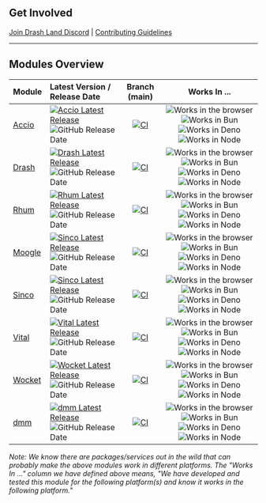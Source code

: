 ## Get Involved

[Join Drash Land Discord](https://discord.gg/RFsCSaHRWK) | [Contributing Guidelines](https://github.com/drashland/.github/wiki/Contributing)

---

## Modules Overview

| Module | Latest Version / Release Date                                                                                                                                                                                                                            | Branch (main)                                                                                                                                                                                       | Works In ... |
| :---   | :---                                                                                                                                                                                                                                                     | :---:                                                                                                                                                                                               | :---:        |
| [Accio](https://github.com/drashland/accio)  | [![Accio Latest Release](https://img.shields.io/github/release/drashland/accio.svg?color=gray&label=)](https://github.com/drashland/accio/releases/latest)    ![GitHub Release Date](https://img.shields.io/github/release-date/drashland/accio?color=gray&label=)  | [![CI](https://img.shields.io/github/actions/workflow/status/drashland/accio/main.yml?branch=main&label=)](https://github.com/drashland/accio/actions/workflows/main.yml?query=branch%3Amain)       | ![Works in the browser](https://img.shields.io/badge/browser-&check;-green) ![Works in Bun](https://img.shields.io/badge/bun-&check;-green) ![Works in Deno](https://img.shields.io/badge/deno-&check;-green) ![Works in Node](https://img.shields.io/badge/node-&check;-green) |
| [Drash](https://github.com/drashland/drash)  | [![Drash Latest Release](https://img.shields.io/github/release/drashland/drash.svg?color=gray&label=)](https://github.com/drashland/drash/releases/latest)    ![GitHub Release Date](https://img.shields.io/github/release-date/drashland/drash?logoWidth=40&color=gray&label=)  | [![CI](https://img.shields.io/github/actions/workflow/status/drashland/drash/master.yml?branch=main&label=)](https://github.com/drashland/drash/actions/workflows/master.yml?query=branch%3Amain)   | ![Works in the browser](https://img.shields.io/badge/browser-&times;-red)   ![Works in Bun](https://img.shields.io/badge/bun-&times;-red)   ![Works in Deno](https://img.shields.io/badge/deno-&check;-green) ![Works in Node](https://img.shields.io/badge/node-&times;-red) |
| [Rhum](https://github.com/drashland/rhum)   | [![Rhum Latest Release](https://img.shields.io/github/release/drashland/rhum.svg?color=gray&label=)](https://github.com/drashland/rhum/releases/latest)       ![GitHub Release Date](https://img.shields.io/github/release-date/drashland/rhum?logoWidth=40&color=gray&label=)   | [![CI](https://img.shields.io/github/actions/workflow/status/drashland/rhum/master.yml?branch=main&label=)](https://github.com/drashland/rhum/actions/workflows/master.yml?query=branch%3Amain)     | ![Works in the browser](https://img.shields.io/badge/browser-&check;-green) ![Works in Bun](https://img.shields.io/badge/bun-&check;-green) ![Works in Deno](https://img.shields.io/badge/deno-&check;-green) ![Works in Node](https://img.shields.io/badge/node-&check;-green) |
| [Moogle](https://github.com/drashland/moogle) | [![Sinco Latest Release](https://img.shields.io/github/release/drashland/moogle.svg?color=gray&label=)](https://github.com/drashland/moogle/releases/latest)  ![GitHub Release Date](https://img.shields.io/github/release-date/drashland/moogle?logoWidth=40&color=gray&label=) | [![CI](https://img.shields.io/github/actions/workflow/status/drashland/moogle/main.yml?branch=main&label=)](https://github.com/drashland/moogle/actions/workflows/main.yml?query=branch%3Amain)     | ![Works in the browser](https://img.shields.io/badge/browser-&check;-green) ![Works in Bun](https://img.shields.io/badge/bun-&check;-green) ![Works in Deno](https://img.shields.io/badge/deno-&check;-green) ![Works in Node](https://img.shields.io/badge/node-&check;-green) |
| [Sinco](https://github.com/drashland/sinco)  | [![Sinco Latest Release](https://img.shields.io/github/release/drashland/sinco.svg?color=gray&label=)](https://github.com/drashland/sinco/releases/latest)    ![GitHub Release Date](https://img.shields.io/github/release-date/drashland/sinco?logoWidth=40&color=gray&label=)  | [![CI](https://img.shields.io/github/actions/workflow/status/drashland/sinco/master.yml?branch=main&label=)](https://github.com/drashland/sinco/actions/workflows/master.yml?query=branch%3Amain)   | ![Works in the browser](https://img.shields.io/badge/browser-&times;-red)   ![Works in Bun](https://img.shields.io/badge/bun-&times;-red)   ![Works in Deno](https://img.shields.io/badge/deno-&check;-green) ![Works in Node](https://img.shields.io/badge/node-&times;-red) |
| [Vital](https://github.com/drashland/vital)  | [![Vital Latest Release](https://img.shields.io/github/release/drashland/vital.svg?color=gray&label=)](https://github.com/drashland/vital/releases/latest)    ![GitHub Release Date](https://img.shields.io/github/release-date/drashland/vital?logoWidth=40&color=gray&label=)  | [![CI](https://img.shields.io/github/actions/workflow/status/drashland/vital/master.yml?branch=main&label=)](https://github.com/drashland/vital/actions/workflows/master.yml?query=branch%3Amain)   | ![Works in the browser](https://img.shields.io/badge/browser-&times;-red)   ![Works in Bun](https://img.shields.io/badge/bun-&times;-red)   ![Works in Deno](https://img.shields.io/badge/deno-&check;-green) ![Works in Node](https://img.shields.io/badge/node-&times;-red) |
| [Wocket](https://github.com/drashland/wocket) | [![Wocket Latest Release](https://img.shields.io/github/release/drashland/wocket.svg?color=gray&label=)](https://github.com/drashland/wocket/releases/latest) ![GitHub Release Date](https://img.shields.io/github/release-date/drashland/wocket?logoWidth=40&color=gray&label=) | [![CI](https://img.shields.io/github/actions/workflow/status/drashland/wocket/master.yml?branch=main&label=)](https://github.com/drashland/wocket/actions/workflows/master.yml?query=branch%3Amain) | ![Works in the browser](https://img.shields.io/badge/browser-&times;-red)   ![Works in Bun](https://img.shields.io/badge/bun-&times;-red)   ![Works in Deno](https://img.shields.io/badge/deno-&check;-green) ![Works in Node](https://img.shields.io/badge/node-&times;-red) |
| [dmm](https://github.com/drashland/dmm)    | [![dmm Latest Release](https://img.shields.io/github/release/drashland/dmm.svg?color=gray&label=)](https://github.com/drashland/dmm/releases/latest)          ![GitHub Release Date](https://img.shields.io/github/release-date/drashland/dmm?logoWidth=40&color=gray&label=)    | [![CI](https://img.shields.io/github/actions/workflow/status/drashland/dmm/master.yml?branch=main&label=)](https://github.com/drashland/dmm/actions/workflows/master.yml?query=branch%3Amain)       | ![Works in the browser](https://img.shields.io/badge/browser-&times;-red)   ![Works in Bun](https://img.shields.io/badge/bun-&times;-red)   ![Works in Deno](https://img.shields.io/badge/deno-&check;-green) ![Works in Node](https://img.shields.io/badge/node-&times;-red) |

_Note: We know there are packages/services out in the wild that can probably make the above modules work in different platforms. The "Works In ..." column we have defined above means, "We have developed and tested this module for the following platform(s) and know it works in the following platform."_
